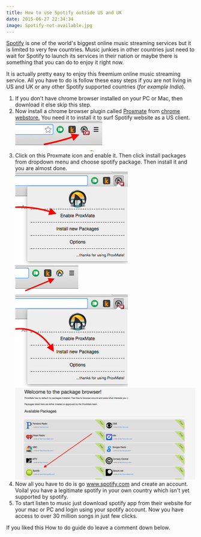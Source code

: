 ```yaml
---
title: How to use Spotify outside US and UK
date: 2015-06-27 22:34:34
image: Spotify-not-available.jpg 
---
```


<p class="intro"><span class="dropcap"><a href="http://www.spotify.com">S</a></span><a href="http://www.spotify.com">potify</a> is one of the world's biggest online music streaming services but it is limited to very few countries. Music junkies in other countries just need to wait for Spotify to launch its services in their nation or maybe there is something that you can do to enjoy it right now.</p>

<p>It is actually pretty easy to enjoy this freemium online music streaming service. All you have to do is follow these easy steps if you are not living in US and UK or any other Spotify supported countries (<i>for example India</i>).</p>


<p>
	<ol>
		<li>If you don't have chrome browser installed on your PC or Mac, then download it else skip this step.</li>
		<li>Now install a chrome browser plugin called <a href="https://chrome.google.com/webstore/detail/proxmate/ifalmiidchkjjmkkbkoaibpmoeichmki">Proxmate</a> from <a href="https://chrome.google.com/webstore/category/apps">chrome webstore.</a> You need it to install it to surf Spotify website as a US client. </li>
		<div style="width: 100%; margin: 0 auto;"><img src="/assets/blog-img/proxmate-icon.png"></div>
		<li>Click on this Proxmate icon and enable it. Then click install packages from dropdown menu and choose spotify package. Then install it and you are almost done.</li>
		<div style="width: 100%; margin: 0 auto;"><img src="/assets/blog-img/proxmate-enable.png"></div><div style="width: 100%; margin: 0 auto;"><img src="/assets/blog-img/proxmate-enabled.png"></div><div style="width: 100%; margin: 0 auto;"><img src="/assets/blog-img/proxmate-package-option.png"></div><div style="width: 100%; margin: 0 auto;"><img src="/assets/blog-img/proxmate-packages.png"></div>
		<li>Now all you have to do is go <a href="http://www.spotify.com">www.spotify.com</a> and create an account. Voila! you have a legitimate spotify in your own country which isn't yet supported by spotify.</li>
		<li>To start listen to music just download spotify app from their website for your mac or PC and login using your spotify account. Now you have access to over 30 million songs in just few clicks.</li>
	</ol>
</p>

<p>If you liked this How to do guide do leave a comment down below. </p>
